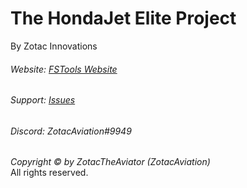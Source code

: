 # The HondaJet Elite Project
By Zotac Innovations

###### Website: [FSTools Website](fstools.tk)
###### Support: [Issues](https://github.com/ZotacAviation/FSTools/issues)
###### Discord: ZotacAviation#9949

*Copyright © by ZotacTheAviator (ZotacAviation)*<br/>
All rights reserved.
